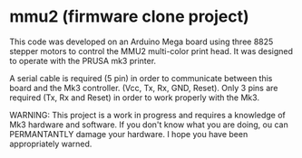 # mmu2 (firmware clone project)
          
This code was developed on an Arduino Mega board using three 8825 stepper motors to control the MMU2 multi-color print head. 
It was designed to operate with the PRUSA mk3 printer.  

A serial cable is required (5 pin) in order to communicate between this board and the Mk3 controller.  (Vcc, Tx, Rx, GND, Reset).  Only 3 pins are required (Tx, Rx and Reset) in order to work properly with the Mk3.


WARNING:  This project is a work in progress and requires a knowledge of Mk3 hardware and software.  If you don't know what you 
          are doing, ou can PERMANTANTLY damage your hardware.  I hope you have been appropriately warned.
